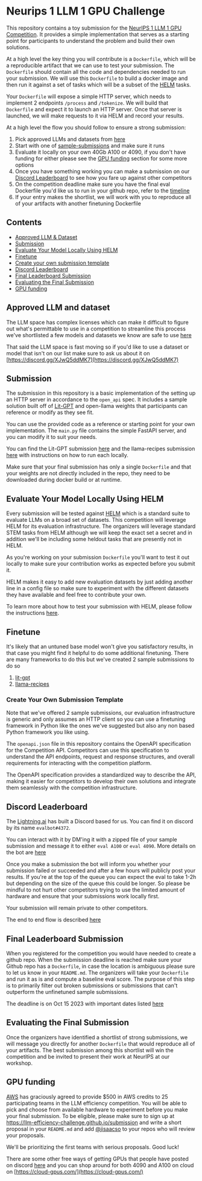 # Neurips 1 LLM 1 GPU Challenge

This repository contains a toy submission for the [NeurIPS 1 LLM 1 GPU Competition](https://llm-efficiency-challenge.github.io/). It provides a simple implementation that serves as a starting point for participants to understand the problem and build their own solutions.

At a high level the key thing you will contribute is a `Dockerfile`, which will be a reproducible artifact that we can use to test your submission. The `Dockerfile` should contain all the code and dependencies needed to run your submission. We will use this `Dockerfile` to build a docker image and then run it against a set of tasks which will be a subset of the [HELM](https://crfm.stanford.edu/helm/latest/) tasks.

Your `Dockerfile` will expose a simple HTTP server, which needs to implement 2 endpoints `/process` and `/tokenize`. We will build that `Dockerfile` and expect it to launch an HTTP server. Once that server is launched, we will make requests to it via HELM and record your results.

At a high level the flow you should follow to ensure a strong submission:
1. Pick approved LLMs and datasets from [here](https://llm-efficiency-challenge.github.io/challenge)
2. Start with one of [sample-submissions](sample-submissions) and make sure it runs
3. Evaluate it locally on your own 40Gb A100 or 4090, if you don't have funding for either please see the [GPU funding](#gpu-funding) section for some more options
4. Once you have something working you can make a submission on our [Discord Leaderboard](https://discord.com/channels/1124130156336922665/1124134272631054447/1151718598818156645) to see how you fare up against other competitors
5. On the competition deadline make sure you have the final eval Dockerfile you'd like us to run in your github repo, refer to the [timeline](https://llm-efficiency-challenge.github.io/dates)
6. If your entry makes the shortlist, we will work with you to reproduce all of your artifacts with another finetuning Dockerfile

## Contents

- [Approved LLM & Dataset](#approved-llm-and-dataset)
- [Submission](#submission)
- [Evaluate Your Model Locally Using HELM](#evaluate-your-model-locally-using-helm)
- [Finetune](#finetune)
- [Create your own submission template](#create-your-own-submission-template)
- [Discord Leaderboard](#discord-leaderboard)
- [Final Leaderboard Submission](#final-eval-submission)
- [Evaluating the Final Submission](#evaluating-the-final-submission)
- [GPU funding](#gpu-funding)

## Approved LLM and dataset

The LLM space has complex licenses which can make it difficult to figure out what's permittable to use in a competition to streamline this process we've shortlisted a few models and datasets we know are safe to use [here](https://llm-efficiency-challenge.github.io/challenge)

That said the LLM space is fast moving so if you'd like to use a dataset or model that isn't on our list make sure to ask us about it on [https://discord.gg/XJwQ5ddMK7](https://discord.gg/XJwQ5ddMK7)

## Submission

The submission in this repository is a basic implementation of the setting up an HTTP server in accordance to the `open_api` spec. It includes a sample solution built off of [Lit-GPT](https://github.com/Lightning-AI/lit-gpt) and open-llama weights that participants can reference or modify as they see fit.

You can use the provided code as a reference or starting point for your own implementation. The `main.py` file contains the simple FastAPI server, and you can modify it to suit your needs.

You can find the Lit-GPT submission [here](sample-submissions/lit-gpt/) and the llama-recipes submission [here](sample-submissions/llama_recipes/) with instructions on how to run each locally.

Make sure that your final submission has only a single `Dockerfile` and that your weights are not directly included in the repo, they need to be downloaded during docker build or at runtime.

## Evaluate Your Model Locally Using HELM

Every submission will be tested against [HELM](https://crfm.stanford.edu/helm/latest/) which is a standard suite to evaluate LLMs on a broad set of datasets. This competition will leverage HELM for its evaluation infrastructure. The organizers will leverage standard STEM tasks from HELM although we will keep the exact set a secret and in addition we'll be including some heldout tasks that are presently not in HELM.

As you're working on your submission `Dockerfile` you'll want to test it out locally to make sure your contribution works as expected before you submit it.

HELM makes it easy to add new evaluation datasets by just adding another line in a config file so make sure to experiment with the different datasets they have available and feel free to contribute your own.

To learn more about how to test your submission with HELM, please follow the instructions [here](helm.md).

## Finetune

It's likely that an untuned base model won't give you satisfactory results, in that case you might find it helpful to do some additional finetuning. There are many frameworks to do this but we've created 2 sample submissions to do so
1. [lit-gpt](/sample-submissions/lit-gpt/)
2. [llama-recipes](/sample-submissions/llama_recipes/)


### Create Your Own Submission Template

Note that we've offered 2 sample submissions, our evaluation infrastructure is generic and only assumes an HTTP client so you can use a finetuning framework in Python like the ones we've suggested but also any non based Python framework you like using.

The `openapi.json` file in this repository contains the OpenAPI specification for the Competition API. Competitors can use this specification to understand the API endpoints, request and response structures, and overall requirements for interacting with the competition platform.

The OpenAPI specification provides a standardized way to describe the API, making it easier for competitors to develop their own solutions and integrate them seamlessly with the competition infrastructure.


## Discord Leaderboard

The [Lightning.ai](https://lightning.ai/) has built a Discord based for us. You can find it on discord by its name `evalbot#4372`.

You can interact with it by DM'ing it with a zipped file of your sample submission and message it to either `eval A100` or `eval 4090`. More details on the bot are [here](https://discord.com/channels/1124130156336922665/1124134272631054447/1151718598818156645)

Once you make a submission the bot will inform you whether your submission failed or succeeded and after a few hours will publicly post your results. If you're at the top of the queue you can expect the eval to take 1-2h but depending on the size of the queue this could be longer. So please be mindful to not hurt other competitors trying to use the limited amount of hardware and ensure that your submissions work locally first.

Your submission will remain private to other competitors.

The end to end flow is described [here](leaderboard.md)

## Final Leaderboard Submission

When you registered for the competition you would have needed to create a github repo. When the submission deadline is reached make sure your Github repo has a `Dockerfile`, in case the location is ambiguous please sure to let us know in your `README.md`. The organizers will take your `Dockerfile` and run it as is and compute a baseline eval score. The purpose of this step is to primarily filter out broken submissions or submissions that can't outperform the unfinetuned sample submissions.

The deadline is on Oct 15 2023 with important dates listed [here](https://llm-efficiency-challenge.github.io/dates)

## Evaluating the Final Submission

Once the organizers have identified a shortlist of strong submissions, we will message you directly for another `Dockerfile` that would reproduce all of your artifacts. The best submission among this shortlist will win the competition and be invited to present their work at NeurIPS at our workshop.

## GPU funding

[AWS](https://aws.amazon.com/) has graciously agreed to provide $500 in AWS credits to 25 participating teams in the LLM efficiency competition. You will be able to pick and choose from available hardware to experiment before you make your final submission. To be eligible, please make sure to sign up at https://llm-efficiency-challenge.github.io/submission and write a short proposal in your `README.md` and add [@jisaacso](https://github.com/jisaacso) to your repos who will review your proposals.

We'll be prioritizing the first teams with serious proposals. Good luck!

There are some other free ways of getting GPUs that people have posted on discord [here](https://discord.com/channels/1124130156336922665/1149283885524463637/1149283885524463637) and you can shop around for both 4090 and A100 on cloud on [https://cloud-gpus.com/](https://cloud-gpus.com/)